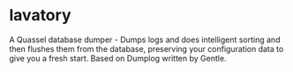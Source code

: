 lavatory
========

A Quassel database dumper - Dumps logs and does intelligent sorting and then flushes them from the database, preserving your configuration data to give you a fresh start.
Based on Dumplog written by Gentle.